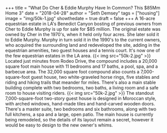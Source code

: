 +++
title = "What Do Cher & Eddie Murphy Have In Common? This $85Mm Home 3"
date = "2018-04-28"
author = "Seth Demsey"
tags = ["housing"]
image = "img/50k-1.jpg"
showthedate = true
draft = false
+++
A 16-acre equestrian estate in LA's Benedict Canyon bosting of previous owners from Cher to Eddie Murphy is up for sale for $85 million.
The original estate was owned by Cher in the 1970's, when it held only four acres. She later sold it to Eddie Murphy. Murphy in turn sold it in the 1990's to the current owners, who acquired the surrounding land and redeveloped the site, adding in the equestrian amenities, two guest houses and a tennis court. It's now one of the few equestrian estates in the LA area.
{{< img src="50k-2.jpg" >}}
Located just minutes from Rodeo Drive, the compound includes a 20,000 square foot main house with 11 bedrooms and 17 baths, a pool, spa, and a barbecue area. The 32,000 square foot compound also counts a 7,000-square-foot guest house, two white-graveled horse rings, five stables and riding and hiking trails that meander for miles. There's also a main stable building complete with two bedrooms, two baths, a living room and a safe room to house visiting riders.
{{< img src="50k-2.jpg" >}}
The standout 7,000-square-foot two-story guest house is designed in Moroccan style, with arched windows, hand-made tiles and hand-carved wooden doors. There's a master suite, two bedrooms and six bathrooms, along with two full kitchens, a spa and a large, open patio.
The main house is currently being remodeled, so the details of its layout remain a secret, however it would be easy to design to the new owner's whims.